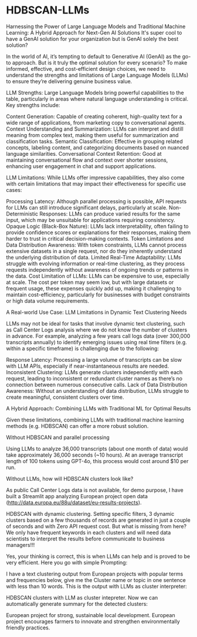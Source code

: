 # HDBSCAN-LLMs
Harnessing the Power of Large Language Models and Traditional Machine Learning: A Hybrid Approach for Next-Gen AI Solutions
It's super cool to have a GenAI solution for your organization but is GenAI solely the best solution? 

In the world of AI, it’s tempting to default to Generative AI (GenAI) as the go-to approach. But is it truly the optimal solution for every scenario? To make informed, effective, and cost-efficient design choices, we need to understand the strengths and limitations of Large Language Models (LLMs) to ensure they’re delivering genuine business value.

LLM Strengths: Large Language Models bring powerful capabilities to the table, particularly in areas where natural language understanding is critical. Key strengths include:

Content Generation: Capable of creating coherent, high-quality text for a wide range of applications, from marketing copy to conversational agents.
Context Understanding and Summarization: LLMs can interpret and distill meaning from complex text, making them useful for summarization and classification tasks.
Semantic Classification: Effective in grouping related concepts, labeling content, and categorizing documents based on nuanced language similarities.
Conversational Context Retention: Good at maintaining conversational flow and context over shorter sessions, enhancing user engagement in chat and support applications.

LLM Limitations: While LLMs offer impressive capabilities, they also come with certain limitations that may impact their effectiveness for specific use cases:

Processing Latency: Although parallel processing is possible, API requests for LLMs can still introduce significant delays, particularly at scale.
Non-Deterministic Responses: LLMs can produce varied results for the same input, which may be unsuitable for applications requiring consistency.
Opaque Logic (Black-Box Nature): LLMs lack interpretability, often failing to provide confidence scores or explanations for their responses, making them harder to trust in critical decision-making contexts.
Token Limitations and Data Distribution Awareness: With token constraints, LLMs cannot process extensive datasets in a single request, nor do they inherently understand the underlying distribution of data.
Limited Real-Time Adaptability: LLMs struggle with evolving information or real-time clustering, as they process requests independently without awareness of ongoing trends or patterns in the data.
Cost Limitation of LLMs: LLMs can be expensive to use, especially at scale. The cost per token may seem low, but with large datasets or frequent usage, these expenses quickly add up, making it challenging to maintain cost-efficiency, particularly for businesses with budget constraints or high data volume requirements.

A Real-world Use Case: LLM Limitations in Dynamic Text Clustering Needs

LLMs may not be ideal for tasks that involve dynamic text clustering, such as Call Center Logs analysis where we do not know the number of clusters in advance. For example, analyzing a few years call logs data (over 300,000 transcripts annually) to identify emerging issues using real time filters (e.g. within a specific timeframe) is challenging due to the following:

Response Latency: Processing a large volume of transcripts can be slow with LLM APIs, especially if near-instantaneous results are needed.
Inconsistent Clustering: LLMs generate clusters independently with each request, leading to inconsistent or redundant cluster names as there’s no connection between numerous consecutive calls.
Lack of Data Distribution Awareness: Without an understanding of data distribution, LLMs struggle to create meaningful, consistent clusters over time.

A Hybrid Approach: Combining LLMs with Traditional ML for Optimal Results 

Given these limitations, combining LLMs with traditional machine learning methods (e.g. HDBSCAN) can offer a more robust solution. 

Without HDBSCAN and parallel processing

Using LLMs to analyze 36,000 transcripts (about one month of data) would take approximately 36,000 seconds (~10 hours). At an average transcript length of 100 tokens using GPT-4o, this process would cost around $10 per run.

Without LLMs, how will HDBSCAN clusters look like?

As public Call Center Logs data is not available, for demo purpose, I have built a Streamlit app analyzing European project open data (http://data.europa.eu/88u/dataset/eu-results-projects).


HDBSCAN with dynamic clustering.
Setting specific filters, 3 dynamic clusters based on a few thousands of records are generated in just a couple of seconds and with Zero API request cost. But what is missing from here? We only have frequent keywords in each clusters and will need data scientists to interpret the results before communicate to business managers!!!

Yes, your thinking is correct, this is when LLMs can help and is proved to be very efficient. Here you go with simple Prompting:

I have a text clustering output from European projects with popular terms and frequencies below, give me the Cluster name or topic in one sentence with less than 10 words.
This is the output with LLMs as cluster interpreter:




HDBSCAN clusters with LLM as cluster intepreter.
Now we can automatically generate summary for the detected clusters:

European project for strong, sustainable local development.
European project encourages farmers to innovate and strengthen environmentally friendly practices.
